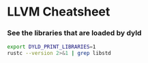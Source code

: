 # LLVM Cheatsheet

### See the libraries that are loaded by dyld

```bash
export DYLD_PRINT_LIBRARIES=1
rustc --version 2>&1 | grep libstd
```

